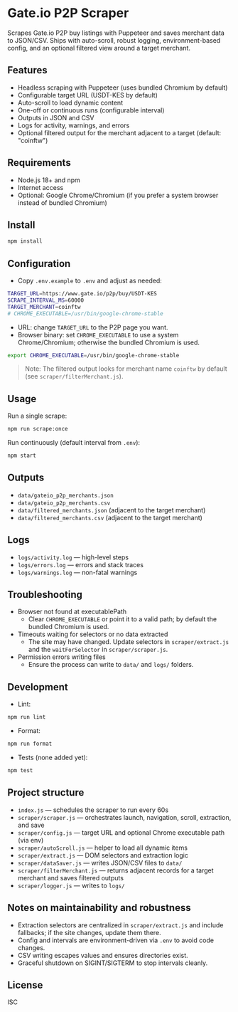 # Gate.io P2P Scraper

Scrapes Gate.io P2P buy listings with Puppeteer and saves merchant data to JSON/CSV. Ships with auto-scroll, robust logging, environment-based config, and an optional filtered view around a target merchant.

## Features

- Headless scraping with Puppeteer (uses bundled Chromium by default)
- Configurable target URL (USDT-KES by default)
- Auto-scroll to load dynamic content
- One-off or continuous runs (configurable interval)
- Outputs in JSON and CSV
- Logs for activity, warnings, and errors
- Optional filtered output for the merchant adjacent to a target (default: "coinftw")

## Requirements

- Node.js 18+ and npm
- Internet access
- Optional: Google Chrome/Chromium (if you prefer a system browser instead of bundled Chromium)

## Install

```bash
npm install
```

## Configuration

- Copy `.env.example` to `.env` and adjust as needed:

```bash
TARGET_URL=https://www.gate.io/p2p/buy/USDT-KES
SCRAPE_INTERVAL_MS=60000
TARGET_MERCHANT=coinftw
# CHROME_EXECUTABLE=/usr/bin/google-chrome-stable
```

- URL: change `TARGET_URL` to the P2P page you want.
- Browser binary: set `CHROME_EXECUTABLE` to use a system Chrome/Chromium; otherwise the bundled Chromium is used.

```bash
export CHROME_EXECUTABLE=/usr/bin/google-chrome-stable
```

> Note: The filtered output looks for merchant name `coinftw` by default (see `scraper/filterMerchant.js`).

## Usage

Run a single scrape:

```bash
npm run scrape:once
```

Run continuously (default interval from `.env`):

```bash
npm start
```

## Outputs

- `data/gateio_p2p_merchants.json`
- `data/gateio_p2p_merchants.csv`
- `data/filtered_merchants.json` (adjacent to the target merchant)
- `data/filtered_merchants.csv` (adjacent to the target merchant)

## Logs

- `logs/activity.log` — high-level steps
- `logs/errors.log` — errors and stack traces
- `logs/warnings.log` — non-fatal warnings

## Troubleshooting

- Browser not found at executablePath
	- Clear `CHROME_EXECUTABLE` or point it to a valid path; by default the bundled Chromium is used.
- Timeouts waiting for selectors or no data extracted
	- The site may have changed. Update selectors in `scraper/extract.js` and the `waitForSelector` in `scraper/scraper.js`.
- Permission errors writing files
	- Ensure the process can write to `data/` and `logs/` folders.

## Development

- Lint:

```bash
npm run lint
```

- Format:

```bash
npm run format
```

- Tests (none added yet):

```bash
npm test
```

## Project structure

- `index.js` — schedules the scraper to run every 60s
- `scraper/scraper.js` — orchestrates launch, navigation, scroll, extraction, and save
- `scraper/config.js` — target URL and optional Chrome executable path (via env)
- `scraper/autoScroll.js` — helper to load all dynamic items
- `scraper/extract.js` — DOM selectors and extraction logic
- `scraper/dataSaver.js` — writes JSON/CSV files to `data/`
- `scraper/filterMerchant.js` — returns adjacent records for a target merchant and saves filtered outputs
- `scraper/logger.js` — writes to `logs/`

## Notes on maintainability and robustness

- Extraction selectors are centralized in `scraper/extract.js` and include fallbacks; if the site changes, update them there.
- Config and intervals are environment-driven via `.env` to avoid code changes.
- CSV writing escapes values and ensures directories exist.
- Graceful shutdown on SIGINT/SIGTERM to stop intervals cleanly.

## License

ISC
